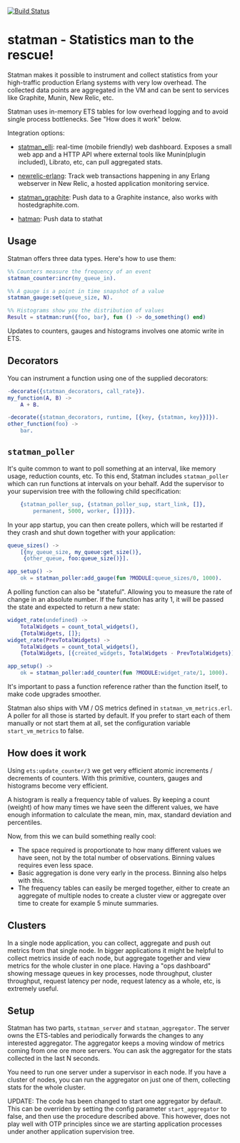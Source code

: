 [![Build Status](https://travis-ci.org/GameAnalytics/statman.svg?branch=master)](https://travis-ci.org/GameAnalytics/statman)
# statman - Statistics man to the rescue!

Statman makes it possible to instrument and collect statistics from
your high-traffic production Erlang systems with very low
overhead. The collected data points are aggregated in the VM and can
be sent to services like Graphite, Munin, New Relic, etc.

Statman uses in-memory ETS tables for low overhead logging and to
avoid single process bottlenecks. See "How does it work" below.

Integration options:

 * [statman_elli][]: real-time (mobile friendly) web
   dashboard. Exposes a small web app and a HTTP API where external
   tools like Munin(plugin included), Librato, etc, can pull
   aggregated stats.

 * [newrelic-erlang][]: Track web transactions happening in any Erlang
   webserver in New Relic, a hosted application monitoring service.

 * [statman_graphite][]: Push data to a Graphite instance, also works
   with hostedgraphite.com.

 * [hatman][]: Push data to stathat


## Usage

Statman offers three data types. Here's how to use them:

```erlang
%% Counters measure the frequency of an event
statman_counter:incr(my_queue_in).

%% A gauge is a point in time snapshot of a value
statman_gauge:set(queue_size, N).

%% Histograms show you the distribution of values
Result = statman:run({foo, bar}, fun () -> do_something() end)
```

Updates to counters, gauges and histograms involves one atomic write
in ETS.


## Decorators

You can instrument a function using one of the supplied decorators:

```erlang
-decorate({statman_decorators, call_rate}).
my_function(A, B) ->
    A + B.

-decorate({statman_decorators, runtime, [{key, {statman, key}}]}).
other_function(foo) ->
    bar.
```

## `statman_poller`

It's quite common to want to poll something at an interval, like
memory usage, reduction counts, etc. To this end, Statman includes
`statman_poller` which can run functions at intervals on your
behalf. Add the supervisor to your supervision tree with the following
child specification:

```erlang
    {statman_poller_sup, {statman_poller_sup, start_link, []},
        permanent, 5000, worker, []}]}}.
```

In your app startup, you can then create pollers, which will be
restarted if they crash and shut down together with your application:

```erlang
queue_sizes() ->
    [{my_queue_size, my_queue:get_size()},
     {other_queue, foo:queue_size()}].

app_setup() ->
    ok = statman_poller:add_gauge(fun ?MODULE:queue_sizes/0, 1000).
```

A polling function can also be "stateful". Allowing you to measure the
rate of change in an absolute number. If the function has arity 1, it
will be passed the state and expected to return a new state:

```erlang
widget_rate(undefined) ->
    TotalWidgets = count_total_widgets(),
    {TotalWidgets, []};
widget_rate(PrevTotalWidgets) ->
    TotalWidgets = count_total_widgets(),
    {TotalWidgets, [{created_widgets, TotalWidgets - PrevTotalWidgets}]}.

app_setup() ->
    ok = statman_poller:add_counter(fun ?MODULE:widget_rate/1, 1000).
```

It's important to pass a function reference rather than the function
itself, to make code upgrades smoother.

Statman also ships with VM / OS metrics defined in `statman_vm_metrics.erl`.
A poller for all those is started by default. If you prefer to start each of
them manually or not start them at all, set the configuration variable `start_vm_metrics`
to false.

## How does it work

Using `ets:update_counter/3` we get very efficient atomic increments /
decrements of counters. With this primitive, counters, gauges and
histograms become very efficient.

A histogram is really a frequency table of values. By keeping a count
(weight) of how many times we have seen the different values, we have
enough information to calculate the mean, min, max, standard deviation
and percentiles.

Now, from this we can build something really cool:

 * The space required is proportionate to how many different values we
   have seen, not by the total number of observations. Binning values
   requires even less space.
 * Basic aggregation is done very early in the process. Binning also
   helps with this.
 * The frequency tables can easily be merged together, either to
   create an aggregate of multiple nodes to create a cluster view or
   aggregate over time to create for example 5 minute summaries.


## Clusters

In a single node application, you can collect, aggregate and push out
metrics from that single node. In bigger applications it might be
helpful to collect metrics inside of each node, but aggregate together
and view metrics for the whole cluster in one place. Having a "ops
dashboard" showing message queues in key processes, node throughput,
cluster throughput, request latency per node, request latency as a
whole, etc, is extremely useful.

## Setup

Statman has two parts, `statman_server` and `statman_aggregator`. The
server owns the ETS-tables and periodically forwards the changes to
any interested aggregator. The aggregator keeps a moving window of
metrics coming from one ore more servers. You can ask the aggregator
for the stats collected in the last N seconds.

You need to run one server under a supervisor in each node. If you
have a cluster of nodes, you can run the aggregator on just one of
them, collecting stats for the whole cluster.

UPDATE: The code has been changed to start one aggregator by default.
This can be overriden by setting the config parameter `start_aggregator`
to false, and then use the procedure described above. This however, does not
play well with OTP principles since we are starting application processes under
another application supervision tree.


[statman_elli]: https://github.com/knutin/statman_elli
[newrelic-erlang]: https://github.com/wooga/newrelic-erlang
[statman_graphite]: https://github.com/GameAnalytics/statman_graphite
[hatman]: https://github.com/chrisavl/hatman
